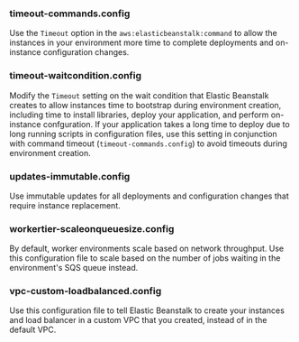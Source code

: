 ### timeout-commands.config
Use the `Timeout` option in the `aws:elasticbeanstalk:command` to allow the instances in your environment more time to complete deployments and on-instance configuration changes.

### timeout-waitcondition.config
Modify the `Timeout` setting on the wait condition that Elastic Beanstalk creates to allow instances time to bootstrap during environment creation, including time to install libraries, deploy your application, and perform on-instance confguration. If your application takes a long time to deploy due to long running scripts in configuration files, use this setting in conjunction with command timeout (`timeout-commands.config`) to avoid timeouts during environment creation.

### updates-immutable.config
Use immutable updates for all deployments and configuration changes that require instance replacement.

### workertier-scaleonqueuesize.config
By default, worker environments scale based on network throughput. Use this configuration file to scale based on the number of jobs waiting in the environment's SQS queue instead.

### vpc-custom-loadbalanced.config
Use this configuration file to tell Elastic Beanstalk to create your instances and load balancer in a custom VPC that you created, instead of in the default VPC.
